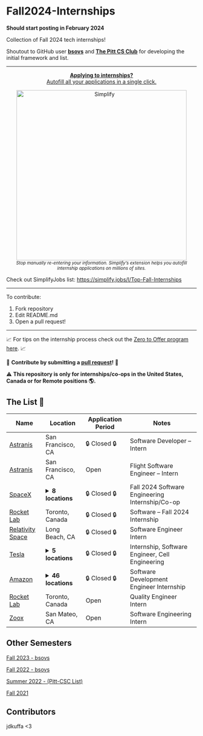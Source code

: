 # Fall2024-Internships

**Should start posting in February 2024**

Collection of Fall 2024 tech internships!

Shoutout to GitHub user **[bsovs](https://github.com/bsovs)** and **[The Pitt CS Club](https://github.com/pittcsc)** for developing the initial framework and list.

---

<div align="center">
	<p>
		<a href="https://simplify.jobs/?invite=2d8fe25021b&utm_source=referral">
			<b>Applying to internships?</b>
			<br>
			Autofill all your applications in a single click.
			<br>
			<div>
				<img src="https://res.cloudinary.com/dpeo4xcnc/image/upload/v1636594918/simplify_pittcsc.png" width="450"  alt="Simplify">
			</div>
		</a>
		<sub><i>Stop manually re-entering your information. Simplify’s extension helps you autofill internship applications on millions of sites.</i></sub>
	</p>
</div>

Check out SimplifyJobs list: https://simplify.jobs/l/Top-Fall-Internships 

---

To contribute:

 1. Fork repository
 2. Edit README.md
 3. Open a pull request!

---

📈 For tips on the internship process check out the [Zero to Offer program here](https://www.pittcs.wiki/zero-to-offer).  📈

🤗 **Contribute by submitting a [pull request](https://github.com/susam/gitpr#create-pull-request)!**  🤗

:warning: **This repository is only for internships/co-ops in the United States, Canada or for Remote positions :earth_americas:.**

## The List 👔

| Name | Location | Application Period | Notes |
|---|-------------|-------------|-------------|
|[Astranis](https://simplify.jobs/p/32567b79-e4ee-4a71-bf95-11a392999a71/Software-Developer--Intern-NetworkPayload-Software-Summer-2024)| San Francisco, CA | 🔒 Closed 🔒 | Software Developer – Intern
|[Astranis](https://simplify.jobs/p/3522dad6-9198-4047-9211-3b26a01e6880/Flight-Software-Engineer--Intern-Fall-2024)| San Francisco, CA | Open | Flight Software Engineer – Intern
|[SpaceX](https://simplify.jobs/p/f0dedf24-40ae-43e2-bddc-62992b4cec66/Fall-2024-Software-Engineering-InternshipCo-op)| <details><summary>**8 locations**</summary>Austin, TX<br /> Irvine, CA<br /> Cape Canaveral, FL<br /> Brownsville, TX<br /> Redmond, WA<br /> McGregor, TX<br /> West Athens, CA<br /> Sunnyvale, CA | 🔒 Closed 🔒 | Fall 2024 Software Engineering Internship/Co-op
|[Rocket Lab](https://simplify.jobs/p/9165e993-19cd-48b2-930f-735e4a686343/Software--Fall-2024-Internship)| Toronto, Canada | 🔒 Closed 🔒 | Software – Fall 2024 Internship
|[Relativity Space](https://simplify.jobs/p/297bb608-e105-4492-a2ca-5ec8e5889926/Software-Engineer-Intern-Fall-2024)| Long Beach, CA | 🔒 Closed 🔒 | Software Engineer Intern
|[Tesla](https://www.tesla.com/careers/search/job/internship-software-engineer-cell-engineering-fall-2024-219030)| <details><summary>**5 locations**</summary>Palo Alto, CA<br /> Fremont, CA<br /> Austin, TX<br /> Reno, NV<br /> Toronto, ON  | 🔒 Closed 🔒 | Internship, Software Engineer, Cell Engineering
| [Amazon](https://www.amazon.jobs/en/jobs/2408098/software-development-engineer-internship-2024-us) | <details><summary>**46 locations**</summary>Phoenix, AZ <br /> Tempe, AZ <br /> Berkeley, CA <br /> Culver City, CA <br /> Cupertino, CA <br /> East Palo Alto, CA <br /> Irvine, CA <br /> Los Angeles, CA <br /> Manhattan Beach, CA <br /> Palo Alto, CA <br /> San Diego, CA <br /> San Francisco, CA <br /> San Jose, CA <br /> San Luis Obispo, CA <br /> Santa Barbara, CA <br /> Santa Clara, CA <br /> Santa Cruz, CA <br /> Santa Monica, CA <br /> Sunnyvale, CA <br /> Boulder, CO <br /> Denver, CO <br /> Atlanta, GA <br /> Kennesaw, GA <br /> Chicago, IL <br /> Boston, MA <br /> Cambridge, MA <br /> Hudson, MA <br /> North Reading, MA <br /> Westborough, MA <br /> Baltimore, MD <br /> Detroit, MI <br /> Minneapolis, MN <br /> Jersey City, NJ <br /> New York, NY <br /> Portland, OR <br /> Philadelphia, PA <br /> Pittsburgh, PA <br /> Nashville, TN <br /> Austin, TX <br /> Dallas, TX <br /> Arlington, VA <br /> Herndon, VA <br /> Madison, WI <br /> Bellevue, WA <br /> Seattle, WA <br /> Redmond, WA  | 🔒 Closed 🔒 | Software Development Engineer Internship
|[Rocket Lab](https://simplify.jobs/p/09b4b2ba-c6ea-49de-b902-3713f1fba5df/Quality-Engineering--Fall-2024-Internship)| Toronto, Canada | Open | Quality Engineer Intern
|[Zoox](https://simplify.jobs/p/240f0e84-5a0f-44cb-a527-00f6db58716d/Fall--Software-Engineering-InternshipCo-op-Firmware-Tools)| San Mateo, CA | Open | Software Engineering Intern

## Other Semesters

[Fall 2023 - bsovs](https://github.com/bsovs/Fall2024-Internships/tree/main/Fall2023)

[Fall 2022 - bsovs](https://github.com/bsovs/Fall2024-Internships/tree/main/Fall2022)

[Summer 2022 - (Pitt-CSC List)](https://github.com/Pitt-CSC/Summer2021-Internships)

[Fall 2021](https://github.com/BaruYogesh/Fall2021Internships)

## Contributors

jdkuffa <3

